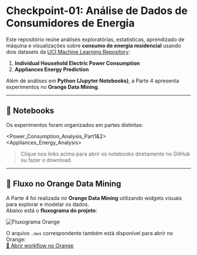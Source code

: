 # Checkpoint-01: Análise de Dados de Consumidores de Energia
Este repositório reúne análises exploratórias, estatísticas, aprendizado de máquina e visualizações sobre **consumo de energia residencial** usando dois datasets da [UCI Machine Learning Repository](https://archive.ics.uci.edu/):

1. **Individual Household Electric Power Consumption**  
2. **Appliances Energy Prediction**  

Além de análises em **Python (Jupyter Notebooks)**, a Parte 4 apresenta experimentos no **Orange Data Mining**.

---

## 📂 Notebooks

Os experimentos foram organizados em partes distintas:

<Power_Consumption_Analysis_Part1&2>   
<Appliances_Energy_Analysis> 

> Clique nos links acima para abrir os notebooks diretamente no GitHub ou fazer o download.

---

## 🎨 Fluxo no Orange Data Mining

A Parte 4 foi realizada no **Orange Data Mining** utilizando widgets visuais para explorar e modelar os dados.  
Abaixo está o **fluxograma do projeto**:

![Fluxograma Orange](imagens/fluxo_orange.png)

O arquivo `.ows` correspondente também está disponível para abrir no Orange:  
[📂 Abrir workflow no Orange](orange/Part4_Orange.ows)

